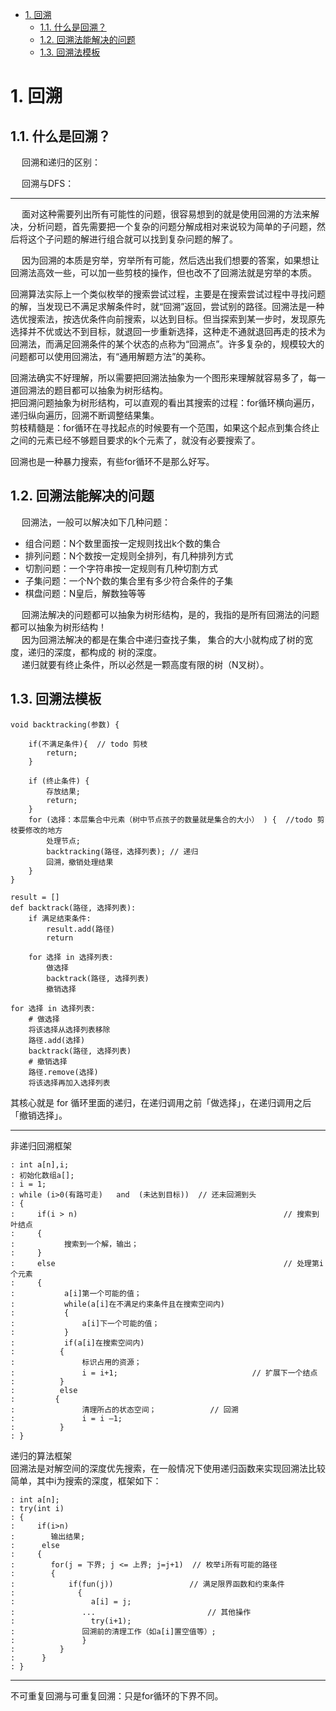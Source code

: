 

<!-- TOC -->

- [1. 回溯](#1-回溯)
    - [1.1. 什么是回溯？](#11-什么是回溯)
    - [1.2. 回溯法能解决的问题](#12-回溯法能解决的问题)
    - [1.3. 回溯法模板](#13-回溯法模板)

<!-- /TOC -->


# 1. 回溯


<!-- 
揭秘回溯算法 
https://mp.weixin.qq.com/s/yH6cLfOBjMJdbprdo3c4mg
五大常用算法之四：回溯法
https://blog.csdn.net/qfikh/article/details/51960331 

-->
<!-- 

回溯法视频
https://www.bilibili.com/video/BV1cy4y167mM
-->


## 1.1. 什么是回溯？  


&emsp; 回溯和递归的区别： 
<!-- 
回溯和递归的区别（简述）
https://blog.csdn.net/weixin_46523794/article/details/111121405
--> 

&emsp; 回溯与DFS：  
<!-- 

回溯法与深度优先遍历的异同
https://blog.csdn.net/gardenpalace/article/details/84625537
-->


<!-- 


递归、回溯、DFS和BFS总结
https://blog.csdn.net/u014303647/article/details/88328526
-->

---------
&emsp; 面对这种需要列出所有可能性的问题，很容易想到的就是使用回溯的方法来解决，分析问题，首先需要把一个复杂的问题分解成相对来说较为简单的子问题，然后将这个子问题的解进行组合就可以找到复杂问题的解了。  

&emsp; 因为回溯的本质是穷举，穷举所有可能，然后选出我们想要的答案，如果想让回溯法⾼效⼀些，可以加⼀些剪枝的操作，但也改不了回溯法就是穷举的本质。  

回溯算法实际上一个类似枚举的搜索尝试过程，主要是在搜索尝试过程中寻找问题的解，当发现已不满足求解条件时，就“回溯”返回，尝试别的路径。回溯法是一种选优搜索法，按选优条件向前搜索，以达到目标。但当探索到某一步时，发现原先选择并不优或达不到目标，就退回一步重新选择，这种走不通就退回再走的技术为回溯法，而满足回溯条件的某个状态的点称为“回溯点”。许多复杂的，规模较大的问题都可以使用回溯法，有“通用解题方法”的美称。  


回溯法确实不好理解，所以需要把回溯法抽象为⼀个图形来理解就容易多了，每⼀道回溯法的题⽬都可以抽象为树形结构。  
把回溯问题抽象为树形结构，可以直观的看出其搜索的过程：for循环横向遍历，递归纵向遍历，回溯不断调整结果集。  
剪枝精髓是：for循环在寻找起点的时候要有⼀个范围，如果这个起点到集合终⽌之间的元素已经不够题⽬要求的k个元素了，就没有必要搜索了。  

回溯也是一种暴力搜索，有些for循环不是那么好写。  



## 1.2. 回溯法能解决的问题

&emsp; 回溯法，⼀般可以解决如下⼏种问题：  

* 组合问题：N个数⾥⾯按⼀定规则找出k个数的集合
* 排列问题：N个数按⼀定规则全排列，有⼏种排列⽅式
* 切割问题：⼀个字符串按⼀定规则有⼏种切割⽅式
* ⼦集问题：⼀个N个数的集合⾥有多少符合条件的⼦集
* 棋盘问题：N皇后，解数独等等


&emsp; 回溯法解决的问题都可以抽象为树形结构，是的，我指的是所有回溯法的问题都可以抽象为树形结构！  
&emsp; 因为回溯法解决的都是在集合中递归查找⼦集， 集合的⼤⼩就构成了树的宽度，递归的深度，都构成的
树的深度。  
&emsp; 递归就要有终⽌条件，所以必然是⼀颗⾼度有限的树（N叉树）。  


## 1.3. 回溯法模板

<!-- 
https://www.cnblogs.com/dreamyu/p/13210713.html
-->

```text
void backtracking(参数) {
    
    if(不满足条件){  // todo 剪枝
        return;
    }

    if (终⽌条件) {
        存放结果;
        return;
    }
    for (选择：本层集合中元素（树中节点孩⼦的数量就是集合的⼤⼩） ) {  //todo 剪枝要修改的地方
        处理节点;
        backtracking(路径，选择列表); // 递归
        回溯，撤销处理结果
    }
}
```

```text
result = []
def backtrack(路径, 选择列表):
    if 满足结束条件:
        result.add(路径)
        return
​
    for 选择 in 选择列表:
        做选择
        backtrack(路径, 选择列表)
        撤销选择
```

```text
for 选择 in 选择列表:
    # 做选择
    将该选择从选择列表移除
    路径.add(选择)
    backtrack(路径, 选择列表)
    # 撤销选择
    路径.remove(选择)
    将该选择再加入选择列表
```

其核心就是 for 循环里面的递归，在递归调用之前「做选择」，在递归调用之后「撤销选择」。  


-------------
非递归回溯框架  

```text
: int a[n],i;
: 初始化数组a[];
: i = 1;
: while (i>0(有路可走)   and  (未达到目标))  // 还未回溯到头
: {
:     if(i > n)                                              // 搜索到叶结点
:     {
:           搜索到一个解，输出；
:     }
:     else                                                   // 处理第i个元素
:     {
:           a[i]第一个可能的值；
:           while(a[i]在不满足约束条件且在搜索空间内)
:           {
:               a[i]下一个可能的值；
:           }
:           if(a[i]在搜索空间内)
:          {
:               标识占用的资源；
:               i = i+1;                              // 扩展下一个结点
:          }
:          else
:         {
:               清理所占的状态空间；            // 回溯
:               i = i –1;
:          }
: }
```

递归的算法框架  
回溯法是对解空间的深度优先搜索，在一般情况下使用递归函数来实现回溯法比较简单，其中i为搜索的深度，框架如下：  

```text
: int a[n];
: try(int i)
: {
:     if(i>n)
:        输出结果;
:      else
:     {
:        for(j = 下界; j <= 上界; j=j+1)  // 枚举i所有可能的路径
:        {
:            if(fun(j))                 // 满足限界函数和约束条件
:              {
:                 a[i] = j;
:               ...                         // 其他操作
:                 try(i+1);
:               回溯前的清理工作（如a[i]置空值等）;
:               }
:          }
:      }
: }
```


-----
不可重复回溯与可重复回溯：只是for循环的下界不同。  
<!-- 
https://www.cnblogs.com/oldhands/p/11840667.html
-->